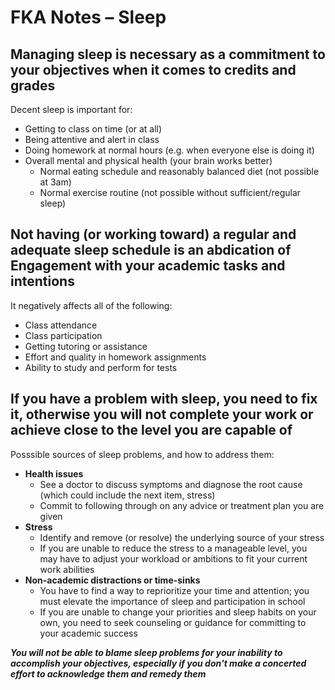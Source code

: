 <script src="https://ajax.googleapis.com/ajax/libs/jquery/3.3.1/jquery.min.js"></script>
<script type=text/javascript>
$(document).ready(function() {
  document.title = "FKA Notes - Sleep";
});
</script>

<link rel="stylesheet" href="https://fonts.googleapis.com/css?family=Poppins">
<link rel="stylesheet" href="../common.css">

# FKA Notes &ndash; Sleep #

## Managing sleep is necessary as a commitment to your objectives when it comes to credits and grades ##

Decent sleep is important for:

* Getting to class on time (or at all)
* Being attentive and alert in class
* Doing homework at normal hours (e.g. when everyone else is doing it)
* Overall mental and physical health (your brain works better)
    * Normal eating schedule and reasonably balanced diet (not possible at 3am)
    * Normal exercise routine (not possible without sufficient/regular sleep)

## Not having (or working toward) a regular and adequate sleep schedule is an abdication of Engagement with your academic tasks and intentions ##

It negatively affects all of the following:

* Class attendance
* Class participation
* Getting tutoring or assistance
* Effort and quality in homework assignments
* Ability to study and perform for tests

## If you have a problem with sleep, you need to fix it, otherwise you will not complete your work or achieve close to the level you are capable of ##

Posssible sources of sleep problems, and how to address them:

* **Health issues**
    * See a doctor to discuss symptoms and diagnose the root cause (which could include the next item, stress)
    * Commit to following through on any advice or treatment plan you are given
* **Stress**
    * Identify and remove (or resolve) the underlying source of your stress
    * If you are unable to reduce the stress to a manageable level, you may have to adjust your workload or ambitions to fit your current
      work abilities
* **Non-academic distractions or time-sinks**
    * You have to find a way to reprioritize your time and attention; you must elevate the importance of sleep and participation in school
    * If you are unable to change your priorities and sleep habits on your own, you need to seek counseling or guidance for committing to
      your academic success

***You will not be able to blame sleep problems for your inability to accomplish your objectives, especially if you don't make a concerted
effort to acknowledge them and remedy them***

